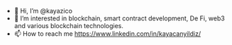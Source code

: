- 👋 Hi, I’m @kayazico
- 👀 I’m interested in blockchain, smart contract development, De Fi, web3 and various blockchain technologies.
- 📫 How to reach me https://www.linkedin.com/in/kayacanyildiz/

<!---
kayazico/kayazico is a ✨ special ✨ repository because its `README.md` (this file) appears on your GitHub profile.
You can click the Preview link to take a look at your changes.
--->
